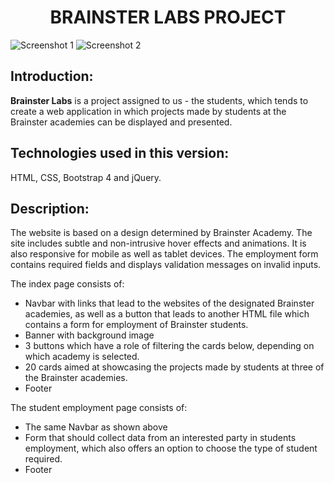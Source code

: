 # <div align="center">BRAINSTER LABS PROJECT</div>
[]([url](url))![Screenshot 1](<https://i.postimg.cc/Y2ZTFcpD/Screen1.png>) ![Screenshot 2](<https://i.postimg.cc/wjdPWhRh/Screen2.png>) 
## Introduction:
**Brainster Labs** is a project assigned to us - the students, which tends to create a web application in which projects made by students at the Brainster academies can be displayed and presented.

## Technologies used in this version:
HTML, CSS, Bootstrap 4 and jQuery.

## Description:
The website is based on a design determined by Brainster Academy. The site includes subtle and non-intrusive hover effects and animations. It is also responsive for mobile as well as tablet devices. The employment form contains required fields and displays validation messages on invalid inputs.

The index page consists of:
* Navbar with links that lead to the websites of the designated Brainster academies, as well as a button that leads to another HTML file which contains a form for employment of Brainster students.
* Banner with background image
* 3 buttons which have a role of filtering the cards below, depending on which academy is selected.
* 20 cards aimed at showcasing the projects made by students at three of the Brainster academies.
* Footer

The student employment page consists of:
* The same Navbar as shown above
* Form that should collect data from an interested party in students employment, which also offers an option to choose the type of student required. 
* Footer
